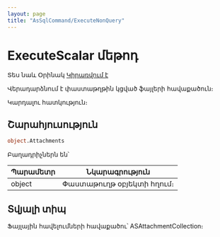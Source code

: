 ```yaml
---
layout: page
title: "AsSqlCommand/ExecuteNonQuery"
---
```



# ExecuteScalar մեթոդ 

Տես նաև Օրինակ [Կիրառվում է](../AsSqlCommand.md)

Վերադարձնում է փաստաթղթին կցված ֆայլերի հավաքածուն։

Կարդալու հատկություն։

## Շարահյուսություն

``` vb
object.Attachments
```

Բաղադրիչներն են՝ 


| Պարամետր | Նկարագրություն |
|--|--|
| object | Փաստաթուղթ օբյեկտի հղում։ |


## Տվյալի տիպ

Ֆայլային հավելումների հավաքածու՝ ASAttachmentCollection։
